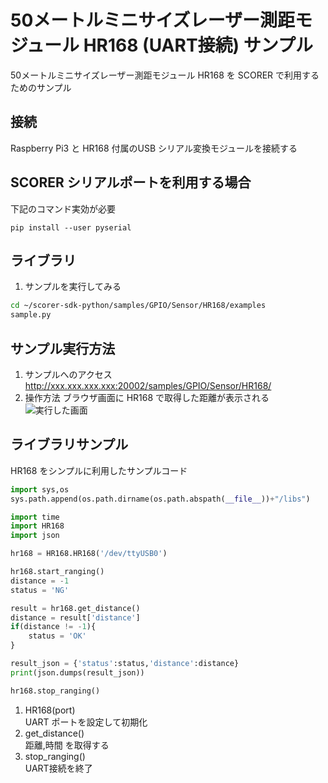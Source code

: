 # 50メートルミニサイズレーザー測距モジュール HR168 (UART接続) サンプル
50メートルミニサイズレーザー測距モジュール HR168 を SCORER で利用するためのサンプル

## 接続
Raspberry Pi3 と HR168 付属のUSB シリアル変換モジュールを接続する

## SCORER シリアルポートを利用する場合
下記のコマンド実効が必要
```
pip install --user pyserial
```

## ライブラリ

1. サンプルを実行してみる
```bash
cd ~/scorer-sdk-python/samples/GPIO/Sensor/HR168/examples
sample.py
```

## サンプル実行方法
1. サンプルへのアクセス
http://xxx.xxx.xxx.xxx:20002/samples/GPIO/Sensor/HR168/
2. 操作方法
ブラウザ画面に HR168 で取得した距離が表示される<br>
![実行した画面]()

## ライブラリサンプル
HR168 をシンプルに利用したサンプルコード
```python:sample.py
import sys,os
sys.path.append(os.path.dirname(os.path.abspath(__file__))+"/libs")

import time
import HR168
import json

hr168 = HR168.HR168('/dev/ttyUSB0')

hr168.start_ranging()
distance = -1
status = 'NG'

result = hr168.get_distance()
distance = result['distance']
if(distance != -1){
    status = 'OK'
}

result_json = {'status':status,'distance':distance}
print(json.dumps(result_json))

hr168.stop_ranging()

```

1. HR168(port) <br> UART ポートを設定して初期化
2. get_distance() <br> 距離,時間 を取得する
3. stop_ranging() <br> UART接続を終了
